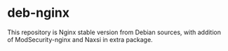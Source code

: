 # deb-nginx
This repository is Nginx stable version from Debian sources, with addition of ModSecurity-nginx and Naxsi in extra package.
